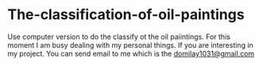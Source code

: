 # The-classification-of-oil-paintings
Use computer version to do the classify ot the oil paiintings.
For this moment I am busy dealing with my personal things. If you are interesting in my project. You can send email to me which is the domilay1031@gmail.com
